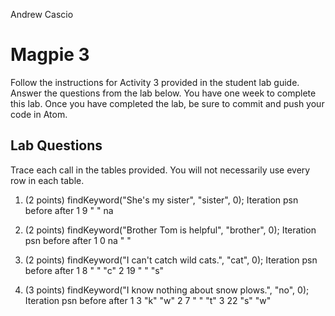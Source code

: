 Andrew Cascio

# Magpie 3

Follow the instructions for Activity 3 provided in the student lab guide. Answer the questions from the lab below. You have one week to complete this lab. Once you have completed the lab, be sure to commit and push your code in Atom.

## Lab Questions
Trace each call in the tables provided. You will not necessarily use every row in each table.

1. (2 points) findKeyword("She's my sister", "sister", 0);
Iteration    psn    before    after
1             9       " "      na

2. (2 points) findKeyword("Brother Tom is helpful", "brother", 0);
Iteration    psn    before    after
1             0       na       " "

3. (2 points) findKeyword("I can't catch wild cats.", "cat", 0);
Iteration    psn    before    after
1             8       " "      "c"
2             19      " "      "s"

4. (3 points) findKeyword("I know nothing about snow plows.", "no", 0);
Iteration    psn    before    after
1             3      "k"       "w"
2             7      " "       "t"
3             22     "s"       "w"
